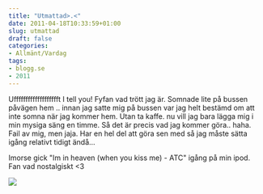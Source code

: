 ```yaml
---
title: "Utmattad>.<"
date: 2011-04-18T10:33:59+01:00
slug: utmattad
draft: false
categories:
- Allmänt/Vardag
tags:
- blogg.se
- 2011
---
```

Uffffffffffffffffffft I tell you! Fyfan vad trött jag är. Somnade lite på bussen påvägen hem .. innan jag satte mig på bussen var jag helt bestämd om att inte somna när jag kommer hem. Utan ta kaffe. nu vill jag bara lägga mig i min mysiga säng en timme. Så det är precis vad jag kommer göra.. haha. Fail av mig, men jaja. Har en hel del att göra sen med så jag måste sätta igång relativt tidigt ändå...  
  
  
Imorse gick "Im in heaven (when you kiss me) - ATC" igång på min ipod. Fan vad nostalgiskt <3  
  
  
![](/assets/images/blogg.se/atc_143542107.jpg)